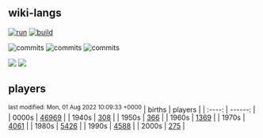 ## wiki-langs
[![run](https://github.com/dreamerminsk/wiki-langs/actions/workflows/run.yml/badge.svg)](https://github.com/dreamerminsk/wiki-langs/actions/workflows/run.yml)
[![build](https://github.com/dreamerminsk/wiki-langs/actions/workflows/build.yml/badge.svg)](https://github.com/dreamerminsk/wiki-langs/actions/workflows/build.yml)

![commits](https://img.shields.io/github/commit-activity/y/dreamerminsk/wiki-langs)
![commits](https://img.shields.io/github/commit-activity/m/dreamerminsk/wiki-langs)
![commits](https://img.shields.io/github/commit-activity/w/dreamerminsk/wiki-langs)

![](https://img.shields.io/github/languages/code-size/dreamerminsk/wiki-langs)
![](https://img.shields.io/github/repo-size/dreamerminsk/wiki-langs)

## players
<sup>last modified: Mon, 01 Aug 2022 10:09:33 +0000</sup>
| births | players |
| :----: | ------: |
| 0000s | [46969](players/0000.births.csv) |
| 1940s | [308](players/1940.births.csv) |
| 1950s | [366](players/1950.births.csv) |
| 1960s | [1369](players/1960.births.csv) |
| 1970s | [4061](players/1970.births.csv) |
| 1980s | [5426](players/1980.births.csv) |
| 1990s | [4588](players/1990.births.csv) |
| 2000s | [275](players/2000.births.csv) |

